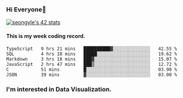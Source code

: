 ### Hi Everyone👋

[![seongyle's 42 stats](https://badge42.vercel.app/api/v2/cl260u6td000609l4p4inxynw/stats?cursusId=21&coalitionId=86)](https://github.com/JaeSeoKim/badge42)

#### This is my week coding record.

<!--START_SECTION:waka-->

```text
TypeScript   9 hrs 21 mins   ██████████▓░░░░░░░░░░░░░░   42.55 %
SQL          4 hrs 18 mins   █████░░░░░░░░░░░░░░░░░░░░   19.62 %
Markdown     3 hrs 18 mins   ███▓░░░░░░░░░░░░░░░░░░░░░   15.07 %
JavaScript   2 hrs 47 mins   ███▒░░░░░░░░░░░░░░░░░░░░░   12.72 %
C            51 mins         █░░░░░░░░░░░░░░░░░░░░░░░░   03.90 %
JSON         39 mins         ▓░░░░░░░░░░░░░░░░░░░░░░░░   03.00 %
```

<!--END_SECTION:waka-->

### I'm interested in Data Visualization.

<!--
**YeonSeong-Lee/YeonSeong-Lee** is a ✨ _special_ ✨ repository because its `README.md` (this file) appears on your GitHub profile.

Here are some ideas to get you started:

- 🔭 I’m currently working on ...
- 🌱 I’m currently learning ...
- 👯 I’m looking to collaborate on ...
- 🤔 I’m looking for help with ...
- 💬 Ask me about ...
- 📫 How to reach me: ...
- 😄 Pronouns: ...
- ⚡ Fun fact: ...
-->
